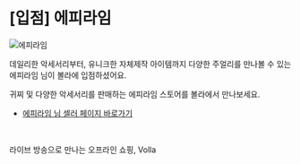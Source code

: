 # [입점] 에피라임

![에피라임](../../assets/marketing/dist/seller-epilime.png)

데일리한 악세서리부터, 유니크한 자체제작 아이템까지 다양한 주얼리를 만나볼 수 있는 에피라임 님이 볼라에 입점하셨어요.

귀찌 및 다양한 악세서리를 판매하는 에피라임 스토어를 볼라에서 만나보세요.

- [에피라임 님 셀러 페이지 바로가기](volla://deeplink/seller/13)

<br>

라이브 방송으로 만나는 오프라인 쇼핑, Volla
